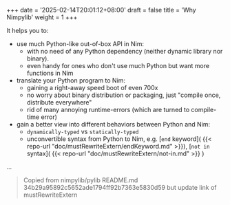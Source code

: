 +++
date = '2025-02-14T20:01:12+08:00'
draft = false
title = 'Why Nimpylib'
weight = 1
+++


It helps you to:
- use much Python-like out-of-box API in Nim:
  - with no need of any Python dependency (neither dynamic library nor binary).
  - even handy for ones who don't use much Python but want more functions in Nim
- translate your Python program to Nim:
  - gaining a right-away speed boot of even 700x
  - no worry about binary distribution or packaging, just "compile once, distribute everywhere"
  - rid of many annoying runtime-errors (which are turned to compile-time error)
- gain a better view into different behaviors between Python and Nim:
  - `dynamically-typed` vs `statically-typed`
  - unconvertible syntax from Python to Nim, e.g.
    [`end` keyword]( {{< repo-url "doc/mustRewriteExtern/endKeyword.md" >}}),
    [`not in` syntax]( {{< repo-url "doc/mustRewriteExtern/not-in.md" >}} )

...



> Copied from nimpylib/pylib README.md 34b29a95892c5652ade1794ff92b7363e5830d59
but update link of mustRewriteExtern
